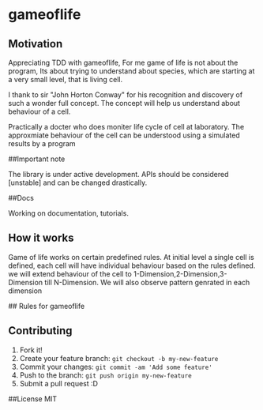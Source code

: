 # gameoflife

## Motivation
<p>
Appreciating TDD  with gameoflife, For me game of life is not about the program, Its about trying to understand about species, which are starting at a very small level, that is living cell. </p>
<p>
I thank to sir "John Horton Conway" for his recognition and discovery of such a wonder full concept. The concept will help us understand about behaviour of a cell.
</p>
<p>
Practically a docter who does moniter life cycle of cell at laboratory. The approxmiate behaviour of the cell can be understood using a simulated results by a program
</p>

##Important note

<p>
The library is under active development. APIs should be considered [unstable] and can be changed drastically.
</p>

##Docs

<p>
Working on documentation, tutorials.
</p>

## How it works
<p>
Game of life works on certain predefined rules. At initial level a single cell is defined, each cell will have individual behaviour based on the rules defined. we will extend behaviour of the cell to 1-Dimension,2-Dimension,3-Dimension till N-Dimension. We will also observe pattern genrated in each dimension    
</p>
## Rules for gameoflife




## Contributing

1. Fork it!
2. Create your feature branch: `git checkout -b my-new-feature`
3. Commit your changes: `git commit -am 'Add some feature'`
4. Push to the branch: `git push origin my-new-feature`
5. Submit a pull request :D

##License
MIT

